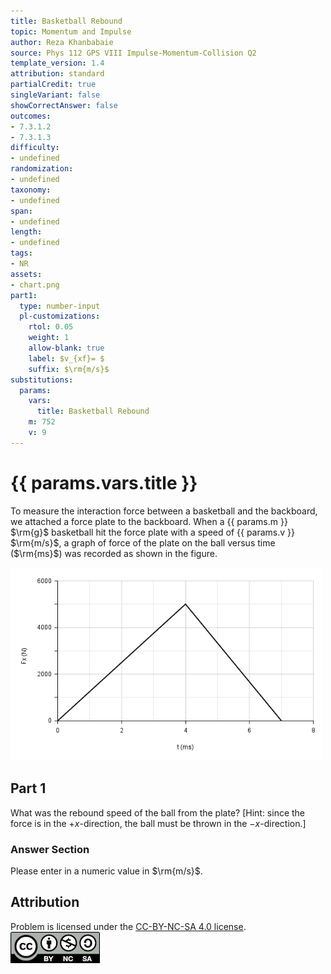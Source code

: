 ```yaml
---
title: Basketball Rebound
topic: Momentum and Impulse
author: Reza Khanbabaie
source: Phys 112 GPS VIII Impulse-Momentum-Collision Q2
template_version: 1.4
attribution: standard
partialCredit: true
singleVariant: false
showCorrectAnswer: false
outcomes:
- 7.3.1.2
- 7.3.1.3
difficulty:
- undefined
randomization:
- undefined
taxonomy:
- undefined
span:
- undefined
length:
- undefined
tags:
- NR
assets:
- chart.png
part1:
  type: number-input
  pl-customizations:
    rtol: 0.05
    weight: 1
    allow-blank: true
    label: $v_{xf}= $
    suffix: $\rm{m/s}$
substitutions:
  params:
    vars:
      title: Basketball Rebound
    m: 752
    v: 9
---
```

# {{ params.vars.title }}
To measure the interaction force between a basketball and the backboard, we attached a force plate to the backboard. When a {{ params.m }} $\rm{g}$ basketball hit the force plate with a speed of {{ params.v }} $\rm{m/s}$, a graph of force of the plate on the ball versus time ($\rm{ms}$) was recorded as shown in the figure.

<img src="chart.png" alt="A graph where time is measured in milliseconds along the x-axis, and Force sub x is measured in Newtons along the y-axis. The force increases linearly from (0,0) to (4,5000), and then decreases linearly from (4,5000) to (7,0), forming a triangle." width=500>

## Part 1

What was the rebound speed of the ball from the plate? \[Hint: since the force is in the $+x$-direction, the ball must be thrown in the $-x$-direction.\]

### Answer Section

Please enter in a numeric value in $\rm{m/s}$.

## Attribution

Problem is licensed under the [CC-BY-NC-SA 4.0 license](https://creativecommons.org/licenses/by-nc-sa/4.0/).<br> ![The Creative Commons 4.0 license requiring attribution-BY, non-commercial-NC, and share-alike-SA license.](https://raw.githubusercontent.com/firasm/bits/master/by-nc-sa.png)